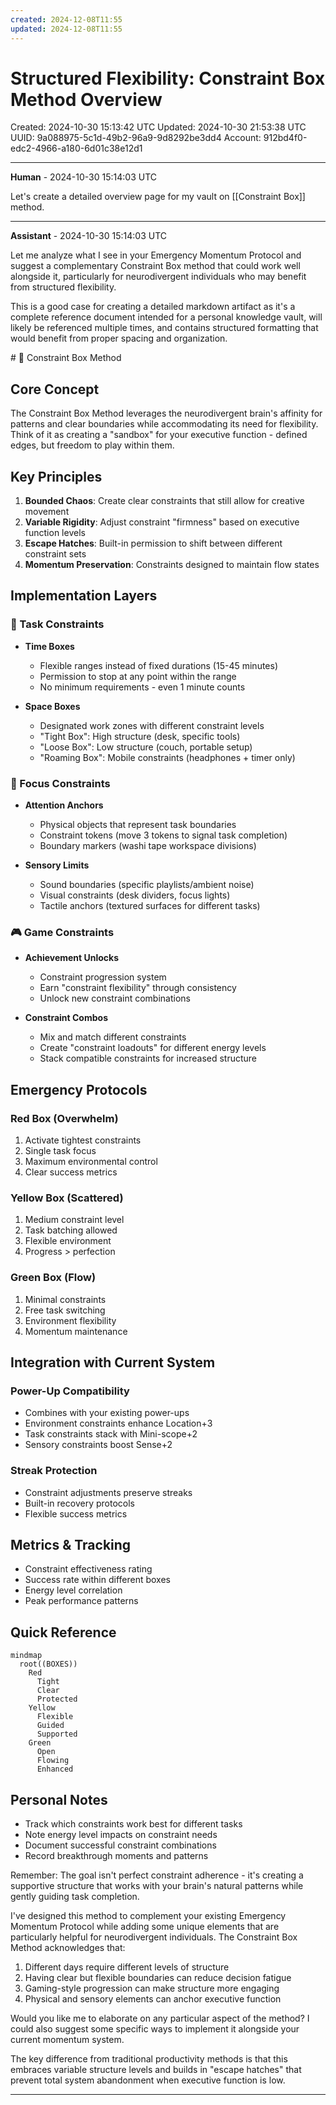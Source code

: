 ```yaml
---
created: 2024-12-08T11:55
updated: 2024-12-08T11:55
---
```

# Structured Flexibility: Constraint Box Method Overview

Created: 2024-10-30 15:13:42 UTC
Updated: 2024-10-30 21:53:38 UTC
UUID: 9a088975-5c1d-49b2-96a9-9d8292be3dd4
Account: 912bd4f0-edc2-4966-a180-6d01c38e12d1

---

**Human** - 2024-10-30 15:14:03 UTC

Let's create a detailed overview page for my vault on [[Constraint Box]] method.

---

**Assistant** - 2024-10-30 15:14:03 UTC

 Let me analyze what I see in your Emergency Momentum Protocol and suggest a complementary Constraint Box method that could work well alongside it, particularly for neurodivergent individuals who may benefit from structured flexibility.

<antThinking>This is a good case for creating a detailed markdown artifact as it's a complete reference document intended for a personal knowledge vault, will likely be referenced multiple times, and contains structured formatting that would benefit from proper spacing and organization.</antThinking>

<antArtifact identifier="constraint-box-method" type="text/markdown" title="Constraint Box Method Overview">
# 🎁 Constraint Box Method

## Core Concept
The Constraint Box Method leverages the neurodivergent brain's affinity for patterns and clear boundaries while accommodating its need for flexibility. Think of it as creating a "sandbox" for your executive function - defined edges, but freedom to play within them.

## Key Principles
1. **Bounded Chaos**: Create clear constraints that still allow for creative movement
2. **Variable Rigidity**: Adjust constraint "firmness" based on executive function levels
3. **Escape Hatches**: Built-in permission to shift between different constraint sets
4. **Momentum Preservation**: Constraints designed to maintain flow states

## Implementation Layers

### 🎯 Task Constraints
- **Time Boxes**
  - Flexible ranges instead of fixed durations (15-45 minutes)
  - Permission to stop at any point within the range
  - No minimum requirements - even 1 minute counts
  
- **Space Boxes**
  - Designated work zones with different constraint levels
  - "Tight Box": High structure (desk, specific tools)
  - "Loose Box": Low structure (couch, portable setup)
  - "Roaming Box": Mobile constraints (headphones + timer only)

### 🧠 Focus Constraints
- **Attention Anchors**
  - Physical objects that represent task boundaries
  - Constraint tokens (move 3 tokens to signal task completion)
  - Boundary markers (washi tape workspace divisions)
  
- **Sensory Limits**
  - Sound boundaries (specific playlists/ambient noise)
  - Visual constraints (desk dividers, focus lights)
  - Tactile anchors (textured surfaces for different tasks)

### 🎮 Game Constraints
- **Achievement Unlocks**
  - Constraint progression system
  - Earn "constraint flexibility" through consistency
  - Unlock new constraint combinations
  
- **Constraint Combos**
  - Mix and match different constraints
  - Create "constraint loadouts" for different energy levels
  - Stack compatible constraints for increased structure

## Emergency Protocols

### Red Box (Overwhelm)
1. Activate tightest constraints
2. Single task focus
3. Maximum environmental control
4. Clear success metrics

### Yellow Box (Scattered)
1. Medium constraint level
2. Task batching allowed
3. Flexible environment
4. Progress > perfection

### Green Box (Flow)
1. Minimal constraints
2. Free task switching
3. Environment flexibility
4. Momentum maintenance

## Integration with Current System

### Power-Up Compatibility
- Combines with your existing power-ups
- Environment constraints enhance Location+3
- Task constraints stack with Mini-scope+2
- Sensory constraints boost Sense+2

### Streak Protection
- Constraint adjustments preserve streaks
- Built-in recovery protocols
- Flexible success metrics

## Metrics & Tracking
- Constraint effectiveness rating
- Success rate within different boxes
- Energy level correlation
- Peak performance patterns

## Quick Reference
```mermaid
mindmap
  root((BOXES))
    Red
      Tight
      Clear
      Protected
    Yellow
      Flexible
      Guided
      Supported
    Green
      Open
      Flowing
      Enhanced
```

## Personal Notes
- Track which constraints work best for different tasks
- Note energy level impacts on constraint needs
- Document successful constraint combinations
- Record breakthrough moments and patterns

Remember: The goal isn't perfect constraint adherence - it's creating a supportive structure that works with your brain's natural patterns while gently guiding task completion.
</antArtifact>

I've designed this method to complement your existing Emergency Momentum Protocol while adding some unique elements that are particularly helpful for neurodivergent individuals. The Constraint Box Method acknowledges that:

1. Different days require different levels of structure
2. Having clear but flexible boundaries can reduce decision fatigue
3. Gaming-style progression can make structure more engaging
4. Physical and sensory elements can anchor executive function

Would you like me to elaborate on any particular aspect of the method? I could also suggest some specific ways to implement it alongside your current momentum system.

The key difference from traditional productivity methods is that this embraces variable structure levels and builds in "escape hatches" that prevent total system abandonment when executive function is low.

---

